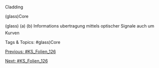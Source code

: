 Cladding
(glass)Core
(glass)
(a) (b)
Informations ubertragung mittels optischer Signale auch um Kurven

   Tags & Topics:
   #glass)Core

[Previous: #KS_Folien_126](KS_Folien_126.md)

[Next: #KS_Folien_126](KS_Folien_126.md)